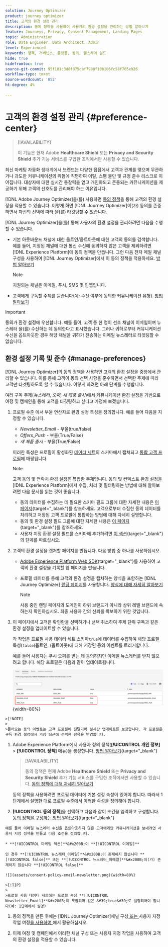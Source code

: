 ```yaml
---
solution: Journey Optimizer
product: journey optimizer
title: 고객의 환경 설정 관리
description: 동의 정책을 사용하여 사용자의 환경 설정을 관리하는 방법 알아보기
feature: Journeys, Privacy, Consent Management, Landing Pages
topic: Administration
role: Data Engineer, Data Architect, Admin
level: Experienced
keywords: 정책, 거버넌스, 플랫폼, 동의, 헬스케어 실드
hide: true
hidefromtoc: true
source-git-commit: 95f101c3d8f875dbf7988f10b106fc58f705e926
workflow-type: tm+mt
source-wordcount: '852'
ht-degree: 4%

---
```


# 고객의 환경 설정 관리 {#preference-center}

>[!AVAILABILITY]
>
>이 기능은 현재 Adobe **Healthcare Shield** 또는 **Privacy and Security Shield** 추가 기능 서비스를 구입한 조직에서만 사용할 수 있습니다.

최신 마케팅 자동화 생태계에서 브랜드는 다양한 접점에서 고객과 관계를 맺으며 무관하거나 과도한 커뮤니케이션의 위험에 직면하여 이탈, 스팸 불만 및 규정 준수 리스크로 이어집니다. 대상자에 대한 실시간 통찰력을 얻고 개인화되고 존중되는 커뮤니케이션을 제공하기 위해 고객의 선호도를 관리해야 하는 이유입니다.

[!DNL Adobe Journey Optimizer]을(를) 사용하면 [동의 정책](consent.md)을 통해 고객의 환경 설정을 적용할 수 있습니다<!-- in terms of **channels** and **topics**-->. 이렇게 하면 [!DNL Journey Optimizer]이(가) 동의를 존중하면서 자신의 선택에 따라 <!-- their preferred channels and on the subscription topics-->을(를) 타깃팅할 수 있습니다.

[!DNL Journey Optimizer]을(를) 통해 사용자의 환경 설정을 관리하려면 다음을 수행할 수 있습니다.

* 기본 아웃바운드 채널에 대한 옵트인/옵트아웃에 대한 고객의 동의를 검색합니다. 예를 들어, 지정된 채널에 대한 통신 수신에 동의하지 않은 고객을 제외하려면 [!DNL Experience Platform]에 동의 정책을 만듭니다. 그런 다음 전자 메일 채널 구성을 사용하여 [!DNL Journey Optimizer]에서 이 동의 정책을 적용하세요. [방법 알아보기](consent.md#surface-marketing-actions)

  >[!NOTE]
  >
  >지원되는 채널은 이메일, 푸시, SMS 및 인앱입니다.<!--To check-->

* 고객에게 구독할 주제를 묻습니다(예: 수신 여부에 동의한 커뮤니케이션 유형). [방법 알아보기](#manage-preferences)

>[!IMPORTANT]
>
>동의가 환경 설정에 우선합니다. 예를 들어, 고객 중 한 명이 선호 채널이 이메일이며 뉴스레터 <!-- they are interested in yoga-->을(를) 수신하는 데 동의한다고 표시했습니다. 그러나 귀하로부터 커뮤니케이션 수신을 옵트아웃한 경우 해당 채널을 귀하가 전송하는 이메일 뉴스레터로 타겟팅할 수 없습니다<!-- on yoga-->.

## 환경 설정 기록 및 준수 {#manage-preferences}

[!DNL Journey Optimizer]의 동의 정책을 사용하면 고객의 환경 설정을 중앙에서 관리할 수 있습니다. 이를 통해 고객이 동의 선택 사항을 준수하면서 선택한 주제에 따라 고객만 타겟팅하도록 할 수 있습니다. 이렇게 하려면 아래 단계를 수행합니다.

여러 구독 주제(*뉴스레터*, *오퍼*, *새 제품 출시*)에서 커뮤니케이션 환경 설정을 기반으로 여정 및 캠페인을 통해 고객을 타깃팅하고 싶다고 가정해 보겠습니다.

1. 프로필 수준 <!--how??-->에서 부울 연산자로 환경 설정 특성을 정의합니다. 예를 들어 다음을 지정할 수 있습니다.

   * *Newsletter_Email* - 부울(true/false)
   * *Offers_Push* - 부울(True/False)
   * *새 제품 출시* - 부울(True/False)

   이러한 특성은 프로필이 활성화된 [데이터 세트](../data/get-started-datasets.md)의 스키마에서 캡처되고 [통합 고객 프로필](../audience/get-started-profiles.md)에 매핑됩니다.

   >[!NOTE]
   >
   >고객 동의 및 연락처 환경 설정은 복잡한 주제입니다. 동의 및 컨텍스트 환경 설정을 [!DNL Experience Platform]에서 수집, 처리 및 필터링하는 방법에 대해 알아보려면 다음 문서를 읽는 것이 좋습니다.
   >
   >* 동의 데이터를 수집하는 데 필요한 스키마 필드 그룹에 대한 자세한 내용은 [이 페이지](https://experienceleague.adobe.com/en/docs/experience-platform/landing/governance-privacy-security/consent/adobe/overview){target="_blank"}를 참조하세요. 고객으로부터 수집한 동의 데이터를 처리하고 저장된 고객 프로필에 통합하는 방법에 대해 자세히 설명합니다.
   >* 동의 및 환경 설정 필드 그룹에 대한 자세한 내용은 [이 페이지](https://experienceleague.adobe.com/en/docs/experience-platform/xdm/field-groups/profile/consents#ingest){target="_blank"}를 참조하세요.
   >* 사용자 지정 환경 설정 필드를 스키마에 추가하려면 [이 섹션](https://experienceleague.adobe.com/en/docs/experience-platform/landing/governance-privacy-security/consent/adobe/dataset#custom-consent){target="_blank"}의 단계를 따르십시오.

1. 고객의 환경 설정을 캡처할 페이지를 만듭니다. 다음 방법 중 하나를 사용하십시오.

   * [Adobe Experience Platform Web SDK](https://experienceleague.adobe.com/en/docs/experience-platform/web-sdk/home){target="_blank"}를 사용하여 고객의 환경 설정을 기록할 웹 페이지를 만듭니다.

   * 프로필 데이터를 통해 고객의 환경 설정을 캡처하는 양식을 포함하는 [!DNL Journey Optimizer] [랜딩 페이지](../landing-pages/create-lp.md)를 사용합니다.  [양식에 대해 자세히 알아보기](../landing-pages/lp-forms.md) <!--Forms not released/announced yet - TBC-->

     >[!NOTE]
     >
     >사용 중인 랜딩 페이지의 도메인이 하위 브랜드가 아니라 상위 레벨 브랜드에 속하는지 확인하십시오. 최종 사용자 간의 신뢰를 확보하기 위한 것입니다. <!--Please clarify-->

1. 이 페이지에서 고객은 확인란을 선택하거나 선택 취소하여 주제 단위 구독과 같은 환경 설정을 업데이트할 수 있습니다.

   각 작업은 프로필 사용 데이터 세트 스키마`true`에 데이터를 수집하여 해당 프로필 특성(`false`(옵트인, <!-- that contains the corresponding preference fields-->(옵트아웃)에 대해 저장된 동의 이벤트를 트리거합니다.

   <!--Record your users' preferences through the web page or landing page that you created. The data is saved against the corresponding profile, meaning that the preference data is ingested into a Profile-enabled dataset whose schema contains consent/preference fields.-->

   예를 들어 <!--whose email address is john.black@lumamail.com--> 사용자는 푸시 오퍼를 받는 데 동의하지만 이메일 뉴스레터를 받지 않으려고 합니다. 해당 프로필은 다음과 같이 업데이트됩니다.

   ![](assets/profile-preference-attributes.png){width=80%}

<!--The corresponding profile dataset is updated as follows:

|Attribute = Email id | Attribute = Offers_Push | Attribute = Newsletters_Email |
|---------|----------|---------|
| john.black@lumamail.com | Y | N |-->

    >[!NOTE]
    >
    >들어오는 동의 이벤트는 고객 프로필에 전달되어 실시간 업데이트를 보장합니다. 각 프로필은 구독 환경 설정에서 가장 최근에 선택한 항목을 반영합니다.

1. Adobe Experience Platform에서 사용자 정의 정책(**[!UICONTROL 개인 정보]** > **[!UICONTROL 정책]** 메뉴)을 생성합니다. [방법 알아보기](https://experienceleague.adobe.com/docs/experience-platform/data-governance/policies/user-guide.html?lang=ko#create-policy){target="_blank"}

   >[!AVAILABILITY]
   >
   >동의 정책은 현재 Adobe **Healthcare Shield** 또는 **Privacy and Security Shield** 추가 기능 서비스를 구입한 조직에서만 사용할 수 있습니다. [동의 정책에 대해 자세히 알아보기](consent.md)

   동의 정책을 사용하려면 프로필 데이터에 기본 설정 속성이 있어야 합니다. 따라서 1단계에서 설명한 대로 프로필 수준에서 이러한 속성을 정의해야 합니다.

1. **[!UICONTROL 동의 정책]**&#x200B;을 선택하고 다음과 같이 조건을 입력하고 구성합니다. [동의 정책을 구성하는 방법 알아보기](https://experienceleague.adobe.com/docs/experience-platform/data-governance/policies/user-guide.html?lang=ko#consent-policy){target="_blank"}

<!--Consent policies are comprised of two logical components:

* **If**: The condition that will trigger the policy check, based on a certain marketing action (email, SMS, push, custom action, etc.) being performed, the presence of certain data usage labels, or a combination of the two.

* **Then**: The consent attribute must be present for a profile to be included in the action that triggered the policy. More than one field can also be selected.-->

    예를 들어 이메일 뉴스레터 수신을 옵트아웃하지 않은 고객에게만 커뮤니케이션을 보내려면 사용자 지정 정책을 만들고 다음 조건을 정의합니다.
    
    * **[!UICONTROL 마케팅 액션]**&#x200B;이 **[!UICONTROL 이메일]**
    
    인 경우 **[!UICONTROL 뉴스레터_이메일]**&#x200B;이 존재하지 않습니다 **[!UICONTROL false]** 또는 **[!UICONTROL 뉴스레터_이메일]**&#x200B;이(가) 존재하지 않습니다 **[!UICONTROL false]**
    
    ![](assets/consent-policy-email-newsletter.png){width=80%}
    
    >[!TIP]
    >
    >프로필 사용 데이터 세트에는 프로필 속성 **[!UICONTROL Newsletter_Email]**&#x200B;이 포함되며 값은 &#39;true&#39;로 설정되어야 합니다(예: 1단계에서 설명)

1. 동의 정책을 만든 후에는 [!DNL Journey Optimizer]채널 구성[&#x200B; 또는 &#x200B;](consent.md#surface-marketing-actions)사용자 지정 작업 여정[을 사용하여 &#x200B;](consent.md#journey-custom-actions)에서 활용하십시오.

1. 이제 여정 및 캠페인에서 이러한 채널 구성 또는 사용자 지정 작업을 사용하여 <!--targeted--> 고객의 환경 설정을 적용할 수 있습니다.
